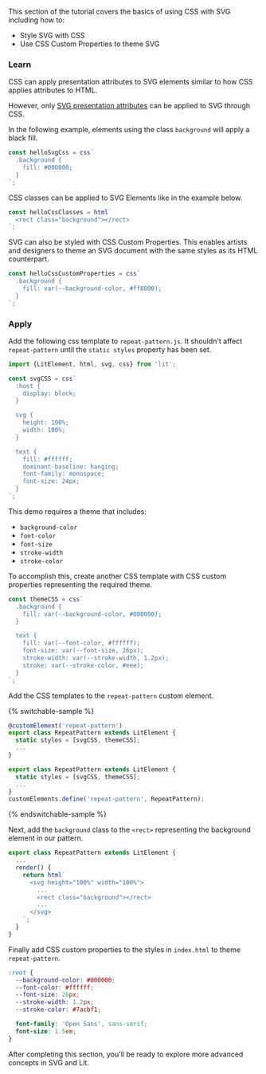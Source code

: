This section of the tutorial covers the basics of using CSS with SVG 
including how to:

- Style SVG with CSS
- Use CSS Custom Properties to theme SVG

### Learn

CSS can apply presentation attributes to SVG elements similar to how 
CSS applies attributes to HTML.

However, only [SVG presentation attributes](https://developer.mozilla.org/en-US/docs/Web/SVG/Attribute/Presentation)
can be applied to SVG through CSS.

In the following example, elements using the class `background` will apply
a black fill.


```ts
const helloSvgCss = css`
  .background {
    fill: #000000;
  }
`;
```

CSS classes can be applied to SVG Elements like in the example below.

```ts
const helloCssClasses = html`
  <rect class="background"></rect>
`;
```

SVG can also be styled with CSS Custom Properties. This enables artists
and designers to theme an SVG document with the same styles as its
HTML counterpart.

```ts
const helloCssCustomProperties = css`
  .background {
    fill: var(--background-color, #ff8800);
  }
`;
```

### Apply

Add the following css template to `repeat-pattern.js`. It shouldn't affect
`repeat-pattern` until the `static styles` property has been set.

```ts
import {LitElement, html, svg, css} from 'lit';

const svgCSS = css`
  :host {
    display: block;
  }

  svg {
    height: 100%;
    width: 100%;
  }

  text {
    fill: #ffffff;
    dominant-baseline: hanging;
    font-family: monospace;
    font-size: 24px;
  }
`;
```

This demo requires a theme that includes:

- `background-color`
- `font-color`
- `font-size`
- `stroke-width`
- `stroke-color`

To accomplish this, create another CSS template with CSS custom properties
representing the required theme.

```ts
const themeCSS = css`
  .background {
    fill: var(--background-color, #000000);
  }

  text {
    fill: var(--font-color, #ffffff);
    font-size: var(--font-size, 26px);
    stroke-width: var(--stroke-width, 1.2px);
    stroke: var(--stroke-color, #eee);
  }
`;
```

Add the CSS templates to the `repeat-pattern` custom element.

{% switchable-sample %}

```ts
@customElement('repeat-pattern')
export class RepeatPattern extends LitElement {
  static styles = [svgCSS, themeCSS];
  ...
}
```

```js
export class RepeatPattern extends LitElement {
  static styles = [svgCSS, themeCSS];
  ...
}
customElements.define('repeat-pattern', RepeatPattern);
```

{% endswitchable-sample %}

Next, add the `background` class to the `<rect>` representing the
background element in our pattern.

```ts
export class RepeatPattern extends LitElement {
  ...
  render() {
    return html`
      <svg height="100%" width="100%">
        ...
        <rect class="background"></rect>
        ...
      </svg>
    `;
  }
}
```

Finally add CSS custom properties to the styles in `index.html` to theme
`repeat-pattern`.

```css
:root {
  --background-color: #000000;
  --font-color: #ffffff;
  --font-size: 26px;
  --stroke-width: 1.2px;
  --stroke-color: #7acbf1;

  font-family: 'Open Sans', sans-serif;
  font-size: 1.5em;
}
```

After completing this section, you'll be ready to explore more advanced
concepts in SVG and Lit.